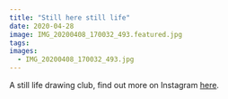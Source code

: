 ```yaml
---
title: "Still here still life"
date: 2020-04-28
image: IMG_20200408_170032_493.featured.jpg
tags:
images:
  - IMG_20200408_170032_493.jpg
---
```


A still life drawing club, find out more on Instagram [here](https://www.instagram.com/stillherestilllife/).
